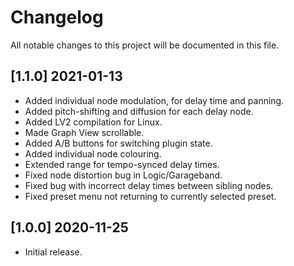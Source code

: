 # Changelog

All notable changes to this project will be documented in this file.

## [1.1.0] 2021-01-13
- Added individual node modulation, for delay time and panning.
- Added pitch-shifting and diffusion for each delay node.
- Added LV2 compilation for Linux.
- Made Graph View scrollable.
- Added A/B buttons for switching plugin state.
- Added individual node colouring.
- Extended range for tempo-synced delay times.
- Fixed node distortion bug in Logic/Garageband.
- Fixed bug with incorrect delay times between sibling nodes.
- Fixed preset menu not returning to currently selected preset.

## [1.0.0] 2020-11-25
- Initial release.

